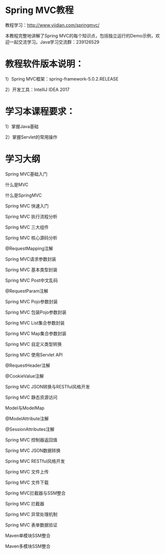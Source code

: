 # Spring MVC教程
教程学习：http://www.yiidian.com/springmvc/

本教程完整地讲解了Spring MVC的每个知识点，包括独立运行的Demo示例，欢迎一起交流学习。Java学习交流群：239126529

# 教程软件版本说明：

1）Spring MVC框架：spring-framework-5.0.2.RELEASE

2）开发工具：IntelliJ IDEA 2017

# 学习本课程要求：

1）掌握Java基础

2）掌握Servlet的常用操作

# 学习大纲

Spring MVC基础入门

什么是MVC

什么是SpringMVC

Spring MVC 快速入门

Spring MVC 执行流程分析

Spring MVC 三大组件

Spring MVC 核心源码分析

@RequestMapping注解

Spring MVC请求参数封装

Spring MVC 基本类型封装

Spring MVC Post中文乱码

@RequestParam注解

Spring MVC Pojo参数封装

Spring MVC 包装Pojo参数封装

Spring MVC List集合参数封装

Spring MVC Map集合参数封装

Spring MVC 自定义类型转换

Spring MVC 使用Servlet API

@RequestHeader注解

@CookieValue注解

Spring MVC JSON转换与RESTful风格开发

Spring MVC 静态资源访问

Model与ModelMap

@ModelAttribute注解

@SessionAttributes注解

Spring MVC 控制器返回值

Spring MVC JSON数据转换

Spring MVC RESTful风格开发

Spring MVC 文件上传

Spring MVC 文件下载

Spring MVC拦截器与SSM整合

Spring MVC 拦截器

Spring MVC 异常处理机制

Spring MVC 表单数据验证

Maven单模块SSM整合

Maven多模块SSM整合

